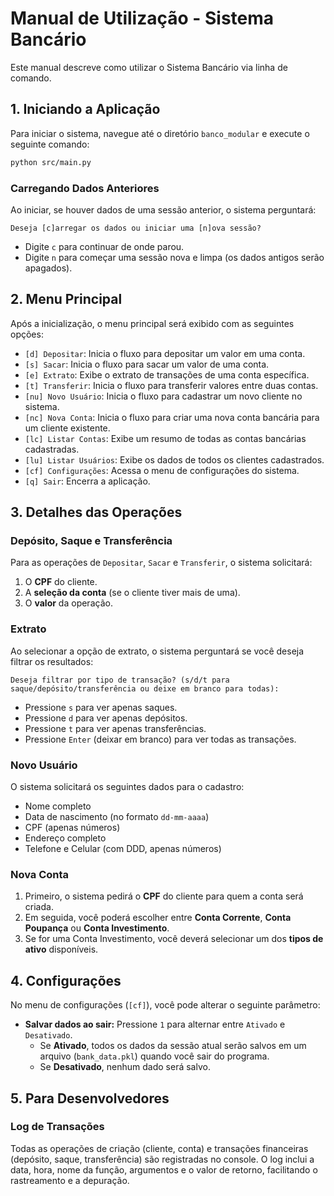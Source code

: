 # Manual de Utilização - Sistema Bancário

Este manual descreve como utilizar o Sistema Bancário via linha de comando.

## 1. Iniciando a Aplicação

Para iniciar o sistema, navegue até o diretório `banco_modular` e execute o seguinte comando:

```bash
python src/main.py
```

### Carregando Dados Anteriores

Ao iniciar, se houver dados de uma sessão anterior, o sistema perguntará:

`Deseja [c]arregar os dados ou iniciar uma [n]ova sessão?`

-   Digite `c` para continuar de onde parou.
-   Digite `n` para começar uma sessão nova e limpa (os dados antigos serão apagados).

## 2. Menu Principal

Após a inicialização, o menu principal será exibido com as seguintes opções:

-   `[d] Depositar`: Inicia o fluxo para depositar um valor em uma conta.
-   `[s] Sacar`: Inicia o fluxo para sacar um valor de uma conta.
-   `[e] Extrato`: Exibe o extrato de transações de uma conta específica.
-   `[t] Transferir`: Inicia o fluxo para transferir valores entre duas contas.
-   `[nu] Novo Usuário`: Inicia o fluxo para cadastrar um novo cliente no sistema.
-   `[nc] Nova Conta`: Inicia o fluxo para criar uma nova conta bancária para um cliente existente.
-   `[lc] Listar Contas`: Exibe um resumo de todas as contas bancárias cadastradas.
-   `[lu] Listar Usuários`: Exibe os dados de todos os clientes cadastrados.
-   `[cf] Configurações`: Acessa o menu de configurações do sistema.
-   `[q] Sair`: Encerra a aplicação.

## 3. Detalhes das Operações

### Depósito, Saque e Transferência

Para as operações de `Depositar`, `Sacar` e `Transferir`, o sistema solicitará:

1.  O **CPF** do cliente.
2.  A **seleção da conta** (se o cliente tiver mais de uma).
3.  O **valor** da operação.

### Extrato

Ao selecionar a opção de extrato, o sistema perguntará se você deseja filtrar os resultados:

`Deseja filtrar por tipo de transação? (s/d/t para saque/depósito/transferência ou deixe em branco para todas):`

-   Pressione `s` para ver apenas saques.
-   Pressione `d` para ver apenas depósitos.
-   Pressione `t` para ver apenas transferências.
-   Pressione `Enter` (deixar em branco) para ver todas as transações.

### Novo Usuário

O sistema solicitará os seguintes dados para o cadastro:
-   Nome completo
-   Data de nascimento (no formato `dd-mm-aaaa`)
-   CPF (apenas números)
-   Endereço completo
-   Telefone e Celular (com DDD, apenas números)

### Nova Conta

1.  Primeiro, o sistema pedirá o **CPF** do cliente para quem a conta será criada.
2.  Em seguida, você poderá escolher entre **Conta Corrente**, **Conta Poupança** ou **Conta Investimento**.
3.  Se for uma Conta Investimento, você deverá selecionar um dos **tipos de ativo** disponíveis.

## 4. Configurações

No menu de configurações (`[cf]`), você pode alterar o seguinte parâmetro:

-   **Salvar dados ao sair:** Pressione `1` para alternar entre `Ativado` e `Desativado`.
    -   Se **Ativado**, todos os dados da sessão atual serão salvos em um arquivo (`bank_data.pkl`) quando você sair do programa.
    -   Se **Desativado**, nenhum dado será salvo.

## 5. Para Desenvolvedores

### Log de Transações

Todas as operações de criação (cliente, conta) e transações financeiras (depósito, saque, transferência) são registradas no console. O log inclui a data, hora, nome da função, argumentos e o valor de retorno, facilitando o rastreamento e a depuração.

